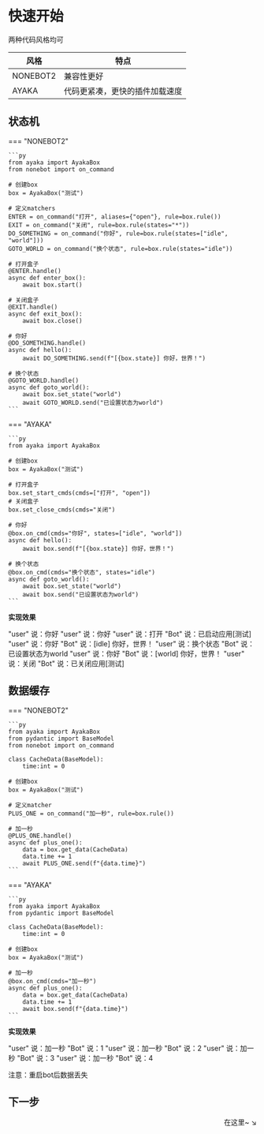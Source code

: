 # 快速开始

两种代码风格均可

| 风格     | 特点                           |
| -------- | ------------------------------ |
| NONEBOT2 | 兼容性更好                     |
| AYAKA    | 代码更紧凑，更快的插件加载速度 |

## 状态机

=== "NONEBOT2"

    ```py
    from ayaka import AyakaBox
    from nonebot import on_command

    # 创建box
    box = AyakaBox("测试")

    # 定义matchers
    ENTER = on_command("打开", aliases={"open"}, rule=box.rule())
    EXIT = on_command("关闭", rule=box.rule(states="*"))
    DO_SOMETHING = on_command("你好", rule=box.rule(states=["idle", "world"]))
    GOTO_WORLD = on_command("换个状态", rule=box.rule(states="idle"))

    # 打开盒子
    @ENTER.handle()
    async def enter_box():
        await box.start()

    # 关闭盒子
    @EXIT.handle()
    async def exit_box():
        await box.close()

    # 你好
    @DO_SOMETHING.handle()
    async def hello():
        await DO_SOMETHING.send(f"[{box.state}] 你好，世界！")

    # 换个状态
    @GOTO_WORLD.handle()
    async def goto_world():
        await box.set_state("world")
        await GOTO_WORLD.send("已设置状态为world")
    ```

=== "AYAKA"

    ```py
    from ayaka import AyakaBox

    # 创建box
    box = AyakaBox("测试")

    # 打开盒子
    box.set_start_cmds(cmds=["打开", "open"])
    # 关闭盒子
    box.set_close_cmds(cmds="关闭")

    # 你好
    @box.on_cmd(cmds="你好", states=["idle", "world"])
    async def hello():
        await box.send(f"[{box.state}] 你好，世界！")

    # 换个状态
    @box.on_cmd(cmds="换个状态", states="idle")
    async def goto_world():
        await box.set_state("world")
        await box.send("已设置状态为world")
    ```

**实现效果**

<div class="demo">
"user" 说：你好
"user" 说：你好
"user" 说：打开
"Bot" 说：已启动应用[测试]
"user" 说：你好
"Bot" 说：[idle] 你好，世界！
"user" 说：换个状态
"Bot" 说：已设置状态为world
"user" 说：你好
"Bot" 说：[world] 你好，世界！
"user" 说：关闭
"Bot" 说：已关闭应用[测试]
</div>

## 数据缓存

=== "NONEBOT2"

    ```py
    from ayaka import AyakaBox
    from pydantic import BaseModel
    from nonebot import on_command

    class CacheData(BaseModel):
        time:int = 0

    # 创建box
    box = AyakaBox("测试")

    # 定义matcher
    PLUS_ONE = on_command("加一秒", rule=box.rule())

    # 加一秒
    @PLUS_ONE.handle()
    async def plus_one():
        data = box.get_data(CacheData)
        data.time += 1
        await PLUS_ONE.send(f"{data.time}")
    ```

=== "AYAKA"

    ```py
    from ayaka import AyakaBox
    from pydantic import BaseModel

    class CacheData(BaseModel):
        time:int = 0

    # 创建box
    box = AyakaBox("测试")

    # 加一秒
    @box.on_cmd(cmds="加一秒")
    async def plus_one():
        data = box.get_data(CacheData)
        data.time += 1
        await box.send(f"{data.time}")
    ```

**实现效果**

<div class="demo">
"user" 说：加一秒
"Bot" 说：1
"user" 说：加一秒
"Bot" 说：2
"user" 说：加一秒
"Bot" 说：3
"user" 说：加一秒
"Bot" 说：4
</div>

注意：重启bot后数据丢失

## 下一步

<div align="right">
    在这里~ ↘

</div>




